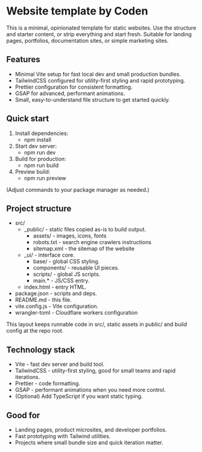 # Website template by Coden

This is a minimal, opinionated template for static websites. Use the structure and starter content, or strip everything and start fresh. Suitable for landing pages, portfolios, documentation sites, or simple marketing sites.

## Features

- Minimal Vite setup for fast local dev and small production bundles.
- TailwindCSS configured for utility-first styling and rapid prototyping.
- Prettier configuration for consistent formatting.
- GSAP for advanced, performant animations.
- Small, easy-to-understand file structure to get started quickly.

## Quick start

1. Install dependencies:
   - npm install
2. Start dev server:
   - npm run dev
3. Build for production:
   - npm run build
4. Preview build:
   - npm run preview

(Adjust commands to your package manager as needed.)

## Project structure

- src/
  - \_public/ - static files copied as-is to build output.
    - assets/ - images, icons, fonts
    - robots.txt - search engine crawlers instructions
    - sitemap.xml - the sitemap of the website
  - \_ui/ - interface core.
    - base/ - global CSS styling.
    - components/ - reusable UI pieces.
    - scripts/ - global JS scripts.
    - main.\* - JS/CSS entry.
  - index.html - entry HTML.
- package.json - scripts and deps.
- README.md - this file.
- vite.config.js - Vite configuration.
- wrangler-toml - Cloudflare workers configuration

This layout keeps runnable code in src/, static assets in public/ and build config at the repo root.

## Technology stack

- Vite - fast dev server and build tool.
- TailwindCSS - utility-first styling, good for small teams and rapid iterations.
- Prettier - code formatting.
- GSAP - performant animations when you need more control.
- (Optional) Add TypeScript if you want static typing.

## Good for

- Landing pages, product microsites, and developer portfolios.
- Fast prototyping with Tailwind utilities.
- Projects where small bundle size and quick iteration matter.
